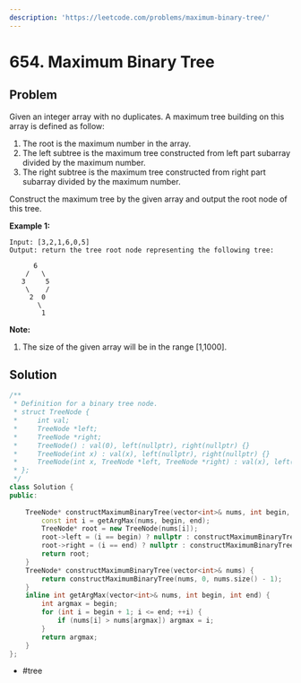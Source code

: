 ```yaml
---
description: 'https://leetcode.com/problems/maximum-binary-tree/'
---
```


# 654. Maximum Binary Tree

## Problem

 Given an integer array with no duplicates. A maximum tree building on this array is defined as follow:

1. The root is the maximum number in the array.
2. The left subtree is the maximum tree constructed from left part subarray divided by the maximum number.
3. The right subtree is the maximum tree constructed from right part subarray divided by the maximum number.

 Construct the maximum tree by the given array and output the root node of this tree.

**Example 1:**  


```text
Input: [3,2,1,6,0,5]
Output: return the tree root node representing the following tree:

      6
    /   \
   3     5
    \    / 
     2  0   
       \
        1
```

**Note:**  


1. The size of the given array will be in the range \[1,1000\].

## Solution

```cpp
/**
 * Definition for a binary tree node.
 * struct TreeNode {
 *     int val;
 *     TreeNode *left;
 *     TreeNode *right;
 *     TreeNode() : val(0), left(nullptr), right(nullptr) {}
 *     TreeNode(int x) : val(x), left(nullptr), right(nullptr) {}
 *     TreeNode(int x, TreeNode *left, TreeNode *right) : val(x), left(left), right(right) {}
 * };
 */
class Solution {
public:
    
    TreeNode* constructMaximumBinaryTree(vector<int>& nums, int begin, int end) {
        const int i = getArgMax(nums, begin, end);
        TreeNode* root = new TreeNode(nums[i]);
        root->left = (i == begin) ? nullptr : constructMaximumBinaryTree(nums, begin, i - 1);
        root->right = (i == end) ? nullptr : constructMaximumBinaryTree(nums, i + 1, end);
        return root;
    }
    TreeNode* constructMaximumBinaryTree(vector<int>& nums) {
        return constructMaximumBinaryTree(nums, 0, nums.size() - 1);
    }
    inline int getArgMax(vector<int>& nums, int begin, int end) {
        int argmax = begin;
        for (int i = begin + 1; i <= end; ++i) {
            if (nums[i] > nums[argmax]) argmax = i;
        }
        return argmax;
    }
};
```

* \#tree

